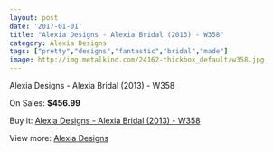 ```yaml
---
layout: post
date: '2017-01-01'
title: "Alexia Designs - Alexia Bridal (2013) - W358"
category: Alexia Designs
tags: ["pretty","designs","fantastic","bridal","made"]
image: http://img.metalkind.com/24162-thickbox_default/w358.jpg
---
```

Alexia Designs - Alexia Bridal (2013) - W358

On Sales: **$456.99**
<a href="https://www.metalkind.com/en/alexia-designs/340-w358.html"><amp-img layout="responsive" width="600" height="600" src="//img.metalkind.com/24162-thickbox_default/w358.jpg" alt="Alexia Designs - Alexia Bridal (2013) - W358 0" /></a>

Buy it: [Alexia Designs - Alexia Bridal (2013) - W358](https://www.metalkind.com/en/alexia-designs/340-w358.html "Alexia Designs - Alexia Bridal (2013) - W358")

View more: [Alexia Designs](https://www.metalkind.com/en/7-alexia-designs "Alexia Designs")
